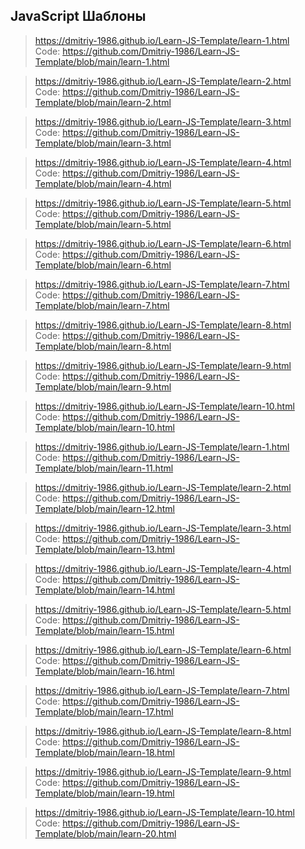 JavaScript Шаблоны
---
>https://dmitriy-1986.github.io/Learn-JS-Template/learn-1.html <br>
>Code: https://github.com/Dmitriy-1986/Learn-JS-Template/blob/main/learn-1.html

>https://dmitriy-1986.github.io/Learn-JS-Template/learn-2.html<br>
>Code: https://github.com/Dmitriy-1986/Learn-JS-Template/blob/main/learn-2.html

>https://dmitriy-1986.github.io/Learn-JS-Template/learn-3.html<br>
>Code: https://github.com/Dmitriy-1986/Learn-JS-Template/blob/main/learn-3.html

>https://dmitriy-1986.github.io/Learn-JS-Template/learn-4.html<br>
>Code: https://github.com/Dmitriy-1986/Learn-JS-Template/blob/main/learn-4.html

>https://dmitriy-1986.github.io/Learn-JS-Template/learn-5.html<br>
>Code: https://github.com/Dmitriy-1986/Learn-JS-Template/blob/main/learn-5.html

>https://dmitriy-1986.github.io/Learn-JS-Template/learn-6.html<br>
>Code: https://github.com/Dmitriy-1986/Learn-JS-Template/blob/main/learn-6.html

>https://dmitriy-1986.github.io/Learn-JS-Template/learn-7.html<br>
>Code: https://github.com/Dmitriy-1986/Learn-JS-Template/blob/main/learn-7.html

>https://dmitriy-1986.github.io/Learn-JS-Template/learn-8.html<br>
>Code: https://github.com/Dmitriy-1986/Learn-JS-Template/blob/main/learn-8.html

>https://dmitriy-1986.github.io/Learn-JS-Template/learn-9.html<br>
>Code: https://github.com/Dmitriy-1986/Learn-JS-Template/blob/main/learn-9.html

>https://dmitriy-1986.github.io/Learn-JS-Template/learn-10.html<br>
>Code: https://github.com/Dmitriy-1986/Learn-JS-Template/blob/main/learn-10.html

>https://dmitriy-1986.github.io/Learn-JS-Template/learn-1.html <br>
>Code: https://github.com/Dmitriy-1986/Learn-JS-Template/blob/main/learn-11.html

>https://dmitriy-1986.github.io/Learn-JS-Template/learn-2.html<br>
>Code: https://github.com/Dmitriy-1986/Learn-JS-Template/blob/main/learn-12.html

>https://dmitriy-1986.github.io/Learn-JS-Template/learn-3.html<br>
>Code: https://github.com/Dmitriy-1986/Learn-JS-Template/blob/main/learn-13.html

>https://dmitriy-1986.github.io/Learn-JS-Template/learn-4.html<br>
>Code: https://github.com/Dmitriy-1986/Learn-JS-Template/blob/main/learn-14.html

>https://dmitriy-1986.github.io/Learn-JS-Template/learn-5.html<br>
>Code: https://github.com/Dmitriy-1986/Learn-JS-Template/blob/main/learn-15.html

>https://dmitriy-1986.github.io/Learn-JS-Template/learn-6.html<br>
>Code: https://github.com/Dmitriy-1986/Learn-JS-Template/blob/main/learn-16.html

>https://dmitriy-1986.github.io/Learn-JS-Template/learn-7.html<br>
>Code: https://github.com/Dmitriy-1986/Learn-JS-Template/blob/main/learn-17.html

>https://dmitriy-1986.github.io/Learn-JS-Template/learn-8.html<br>
>Code: https://github.com/Dmitriy-1986/Learn-JS-Template/blob/main/learn-18.html

>https://dmitriy-1986.github.io/Learn-JS-Template/learn-9.html<br>
>Code: https://github.com/Dmitriy-1986/Learn-JS-Template/blob/main/learn-19.html

>https://dmitriy-1986.github.io/Learn-JS-Template/learn-10.html<br>
>Code: https://github.com/Dmitriy-1986/Learn-JS-Template/blob/main/learn-20.html
